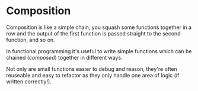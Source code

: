 # Composition

Composition is like a simple chain, you squash some functions together in a row and the output of the first function is passed straight to the second function, and so on.

In functional programming it's useful to write simple functions which can be chained (_composed_) together in different ways.

Not only are small functions easier to debug and reason, they're often reuseable and easy to refactor as they only handle one area of logic (if written correctly!).
